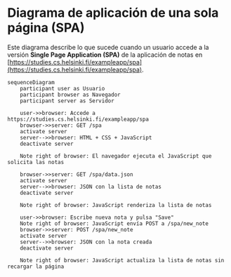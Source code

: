 # Diagrama de aplicación de una sola página (SPA)

Este diagrama describe lo que sucede cuando un usuario accede a la versión **Single Page Application (SPA)** de la aplicación de notas en [https://studies.cs.helsinki.fi/exampleapp/spa](https://studies.cs.helsinki.fi/exampleapp/spa).

```mermaid
sequenceDiagram
    participant user as Usuario
    participant browser as Navegador
    participant server as Servidor

    user->>browser: Accede a https://studies.cs.helsinki.fi/exampleapp/spa
    browser->>server: GET /spa
    activate server
    server-->>browser: HTML + CSS + JavaScript
    deactivate server

    Note right of browser: El navegador ejecuta el JavaScript que solicita las notas

    browser->>server: GET /spa/data.json
    activate server
    server-->>browser: JSON con la lista de notas
    deactivate server

    Note right of browser: JavaScript renderiza la lista de notas

    user->>browser: Escribe nueva nota y pulsa "Save"
    Note right of browser: JavaScript envía POST a /spa/new_note
    browser->>server: POST /spa/new_note
    activate server
    server-->>browser: JSON con la nota creada
    deactivate server

    Note right of browser: JavaScript actualiza la lista de notas sin recargar la página
